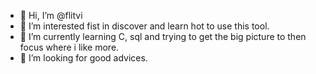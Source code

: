 - 👋 Hi, I’m @flitvi
- 👀 I’m interested fist in discover and learn hot to use this tool. 
- 🌱 I’m currently learning C, sql and trying to get the big picture to then focus where i like more.
- 💞️ I’m looking for good advices.

<!---
flitvi/flitvi is a ✨ special ✨ repository because its `README.md` (this file) appears on your GitHub profile.
You can click the Preview link to take a look at your changes.
--->
